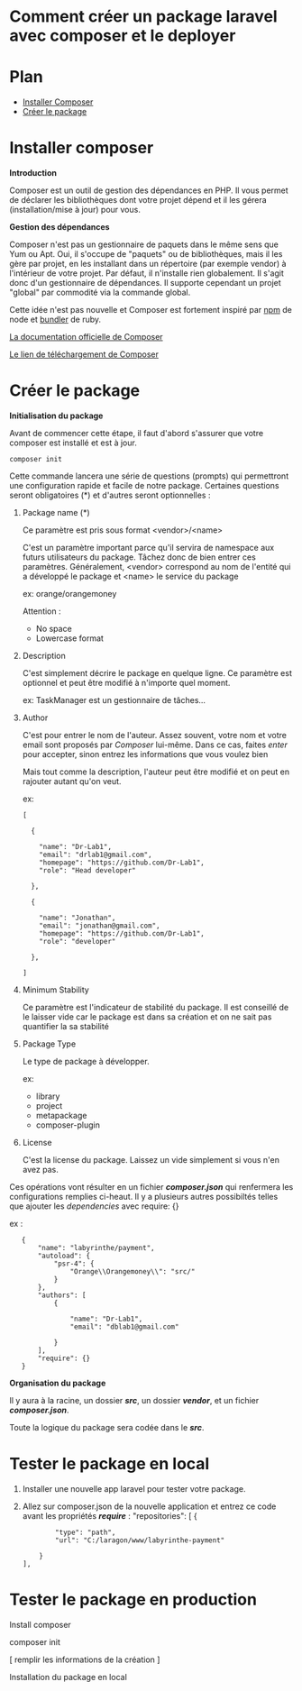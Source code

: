 # Comment créer un package laravel avec composer et le deployer

# Plan
- <a href="#installer-composer" > Installer Composer <a/>
- <a href="#créer-le-package" > Créer le package <a/>

# Installer composer

**Introduction**

Composer est un outil de gestion des dépendances en PHP. Il vous permet de déclarer les bibliothèques dont votre projet dépend et il les gérera (installation/mise à jour) pour vous.

**Gestion des dépendances**

Composer n'est pas un gestionnaire de paquets dans le même sens que Yum ou Apt. Oui, il s'occupe de "paquets" ou de bibliothèques, mais il les gère par projet, en les installant dans un répertoire (par exemple vendor) à l'intérieur de votre projet. Par défaut, il n'installe rien globalement. Il s'agit donc d'un gestionnaire de dépendances. Il supporte cependant un projet "global" par commodité via la commande global.

Cette idée n'est pas nouvelle et Composer est fortement inspiré par <a href="https://www.npmjs.com/" target="_blank">npm<a/> de node et <a href="https://bundler.io/" target="_blank">bundler<a/> de ruby.

<a href="https://getcomposer.org/doc/00-intro.md">La documentation officielle de Composer<a/>
 
<a href="https://getcomposer.org/download/">Le lien de téléchargement de Composer<a/> 

# Créer le package

**Initialisation du package**

Avant de commencer cette étape, il faut d'abord s'assurer que votre composer est installé et est à jour.


    composer init

Cette commande lancera une série de questions (prompts) qui permettront une configuration rapide et facile de notre package.
Certaines questions seront obligatoires (*) et d'autres seront optionnelles :

1. Package name (*)
   
   Ce paramètre est pris sous format \<vendor>/\<name>

   C'est un paramètre important parce qu'il servira de namespace aux futurs utilisateurs du package.
   Tâchez donc de bien entrer ces paramètres. Généralement, \<vendor> correspond au nom de l'entité qui a développé le package et \<name> le service du package

   ex: orange/orangemoney

   Attention :

   - No space
   - Lowercase format

2. Description

   C'est simplement décrire le package en quelque ligne. Ce paramètre est optionnel et peut être modifié à n'importe quel moment.

   ex: TaskManager est un gestionnaire de tâches...

4. Author

   C'est pour entrer le nom de l'auteur.
   Assez souvent, votre nom et votre email sont proposés par *Composer* lui-même. Dans ce cas, faites *enter* pour accepter, sinon entrez les informations que vous voulez bien

   Mais tout comme la description, l'auteur peut être modifié et on peut en rajouter autant qu'on veut.

   ex:
   
       [
    
         {
       
           "name": "Dr-Lab1",
           "email": "drlab1@gmail.com",
           "homepage": "https://github.com/Dr-Lab1",
           "role": "Head developer"
       
         },
       
         {
       
           "name": "Jonathan",
           "email": "jonathan@gmail.com",
           "homepage": "https://github.com/Dr-Lab1",
           "role": "developer"
       
         },
       
       ]

5. Minimum Stability

   Ce paramètre est l'indicateur de stabilité du package. Il est conseillé de le laisser vide car le package est dans sa création et on ne sait pas quantifier la sa stabilité

6. Package Type

   Le type de package à développer.
   
   ex:

   - library
   - project
   - metapackage
   - composer-plugin

7.  License

    C'est la license du package. Laissez un vide simplement si vous n'en avez pas.

Ces opérations vont résulter en un fichier ***composer.json*** qui renfermera les configurations remplies ci-heaut. Il y a plusieurs autres possibiltés telles que ajouter les *dependencies* avec require: {}

ex :


       {
           "name": "labyrinthe/payment",
           "autoload": {
               "psr-4": {
                   "Orange\\Orangemoney\\": "src/"
               }
           },
           "authors": [
               {
               
                   "name": "Dr-Lab1",
                   "email": "dblab1@gmail.com"
                   
               }
           ],
           "require": {}
       }

**Organisation du package**

Il y aura à la racine, un dossier ***src***, un dossier ***vendor***, et un fichier ***composer.json***.

Toute la logique du package sera codée dans le ***src***.


# Tester le package en local

1. Installer une nouvelle app laravel pour tester votre package. 

2. Allez sur composer.json de la nouvelle application et entrez ce code avant les propriétés ***require*** :
      "repositories": [
           {
      
               "type": "path",
               "url": "C:/laragon/www/labyrinthe-payment"
      
           }
       ],

# Tester le package en production

   
Install composer

composer init

[
  remplir les informations de la création
]


Installation du package en local
